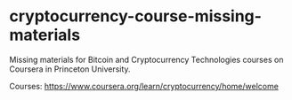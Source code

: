# cryptocurrency-course-missing-materials

Missing materials for Bitcoin and Cryptocurrency Technologies courses on Coursera in Princeton University.

Courses: <https://www.coursera.org/learn/cryptocurrency/home/welcome>
